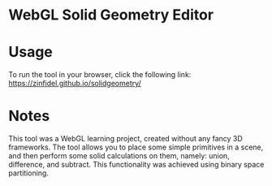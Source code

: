 WebGL Solid Geometry Editor
===========================
# Usage
To run the tool in your browser, click the following link: https://zinfidel.github.io/solidgeometry/
# Notes
This tool was a WebGL learning project, created without any fancy 3D frameworks. The tool allows you to place some simple
primitives in a scene, and then perform some solid calculations on them, namely: union, difference, and subtract. This
functionality was achieved using binary space partitioning.
